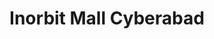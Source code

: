 ---
title: "Inorbit Mall Cyberabad"
url: /hyderabad/inorbit-mall-cyberabad/
shop: Einkaufszentrum
---